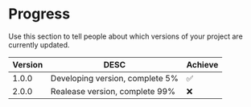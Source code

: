 # Progress


Use this section to tell people about which versions of your project are
currently updated.

| Version | DESC     | Achieve          |
| ------- | -------- | ------------------ |
| 1.0.0  | Developing version, complete 5% |:white_check_mark: |
| 2.0.0  | Realease version, complete 99% |:x:                |
